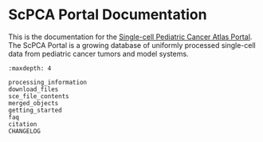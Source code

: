 # ScPCA Portal Documentation

This is the documentation for the [Single-cell Pediatric Cancer Atlas Portal](https://scpca.alexslemonade.org).
The ScPCA Portal is a growing database of uniformly processed single-cell data from pediatric cancer tumors and model systems.

```{toctree}
:maxdepth: 4

processing_information
download_files
sce_file_contents
merged_objects
getting_started
faq
citation
CHANGELOG
```
